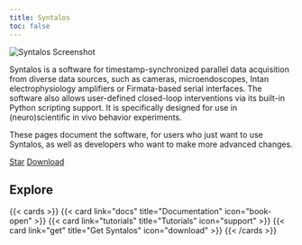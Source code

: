 ```yaml
---
title: Syntalos
toc: false
---
```



![Syntalos Screenshot](images/screenshots/v0.8.4-ui-overview.png)

Syntalos is a software for timestamp-synchronized parallel data acquisition from diverse data sources,
such as cameras, microendoscopes, Intan electrophysiology amplifiers or Firmata-based serial interfaces.
The software also allows user-defined closed-loop interventions via its built-in Python scripting support.
It is specifically designed for use in (neuro)scientific in vivo behavior experiments.

These pages document the software, for users who just want to use Syntalos, as well as developers who want
to make more advanced changes.

<script async defer src="https://buttons.github.io/buttons.js"></script>
<a class="github-button" href="https://github.com/syntalos/syntalos" data-icon="octicon-star" data-size="large" data-show-count="true" aria-label="Star syntalos/syntalos on GitHub">Star</a>
<a class="github-button" href="https://github.com/syntalos/syntalos/releases" data-icon="octicon-download" data-size="large" aria-label="Download syntalos/syntalos on GitHub">Download</a>


## Explore

{{< cards >}}
  {{< card link="docs" title="Documentation" icon="book-open" >}}
  {{< card link="tutorials" title="Tutorials" icon="support" >}}
  {{< card link="get" title="Get Syntalos" icon="download" >}}
{{< /cards >}}
